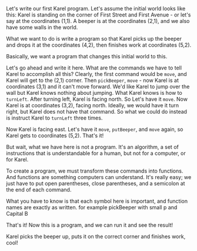 Let's write our first Karel program. Let's assume the initial world looks like this: Karel is standing on the corner of First Street and First Avenue - or let's say at the coordinates (1,1). A beeper is at the coordinates (2,1), and we also have some walls in the world.

What we want to do is write a program so that Karel picks up the beeper and drops it at the coordinates (4,2), then finishes work at coordinates (5,2).

Basically, we want a program that changes this initial world to this.

Let's go ahead and write it here. 
What are the commands we have to tell Karel to accomplish all this? 
Clearly, the first command would be `move`, and Karel will get to the (2,1) corner. 
Then `pickBeeper`, `move` - now Karel is at coordinates (3,1) and it can't move forward. 
We'd like Karel to jump over the wall but Karel knows nothing about jumping. What Karel knows is how to `turnLeft`. After turning left, Karel is facing north. 
So Let's have it `move`. Now Karel is at coordinates (3,2), facing north. 
Ideally, we would have it turn right, but Karel does not have that command. So what we could do instead is instruct Karel to `turnLeft` three times. 

Now Karel is facing east. Let's have it `move`, `putBeeper`, and `move` again, so Karel gets to coordinates (5,2). That's it!

But wait, what we have here is not a program. It's an algorithm, a set of instructions that is understandable for a human, but not for a computer, or for Karel.

To create a program, we must transform these commands into functions. And functions are something computers can understand. It's really easy; we just have to put open parentheses, close parentheses, and a semicolon at the end of each command.

What you have to know is that each symbol here is important, and function names are exactly as written. for example pickBeeper with small p and Capital B

That's it! Now this is a program, and we can run it and see the result!

Karel picks the beeper up, puts it on the correct corner and finishes work, cool!